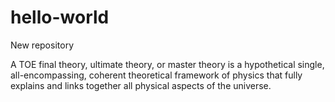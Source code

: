 # hello-world
New repository

A TOE final theory, ultimate theory, or master theory is a hypothetical single, all-encompassing, coherent theoretical framework of physics that fully explains and links together all physical aspects of the universe.
